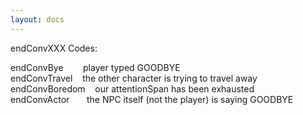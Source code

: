 ```yaml
---
layout: docs
---
```

endConvXXX Codes:  
  
endConvBye        player typed GOODBYE   
endConvTravel    the other character is trying to travel away  
endConvBoredom    our attentionSpan has been exhausted   
endConvActor       the NPC itself (not the player) is saying GOODBYE   
  
